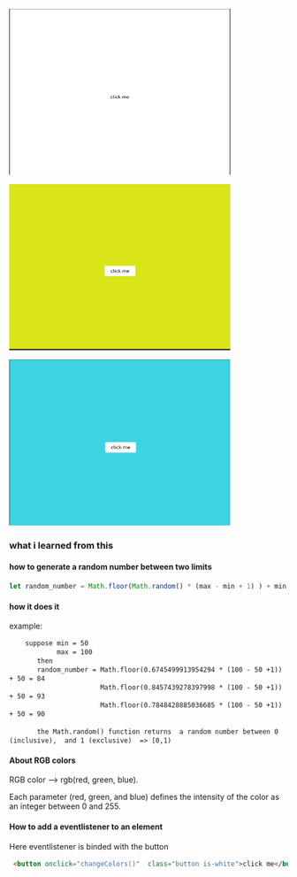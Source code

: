 <img src="img/white.png" width="400px" height ="300px"></img>

<img src="img/yellow.png" width="400px" height ="300px"></img>

<img src="img/blue.png" width="400px" height ="300px"></img>

### what i learned from this

#### how to generate a random number between two limits

```js
let random_number = Math.floor(Math.random() * (max - min + 1) ) + min;
```
#### how it does it

example:
```
    suppose min = 50
            max = 100
       then 
       random_number = Math.floor(0.6745499913954294 * (100 - 50 +1)) + 50 = 84
                       Math.floor(0.8457439278397998 * (100 - 50 +1)) + 50 = 93
                       Math.floor(0.7848428885036685 * (100 - 50 +1)) + 50 = 90

       the Math.random() function returns  a random number between 0 (inclusive),  and 1 (exclusive)  => [0,1)
```

#### About RGB colors

RGB color --> rgb(red, green, blue).

Each parameter (red, green, and blue) defines the intensity of the color as an integer between 0 and 255.

#### How to add a eventlistener to an element

Here eventlistener is binded with the button
```html
 <button onclick="changeColors()"  class="button is-white">click me</button>
 ```
